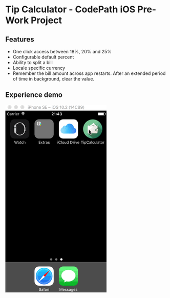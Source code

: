 # Tip Calculator - CodePath iOS Pre-Work Project
## Features

 * One click access between 18%, 20% and 25%
 * Configurable default percent
 * Ability to split a bill
 * Locale specific currency
 * Remember the bill amount across app restarts. After an extended period of time in background, clear the value.

 
## Experience demo

![Animated Screenshot](/TipCalculatorDemo.gif?raw=true "Animated Screenshot")
 
